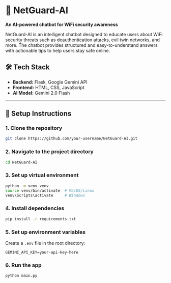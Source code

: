 # 🚀 NetGuard-AI  
**An AI-powered chatbot for WiFi security awareness**  

NetGuard-AI is an intelligent chatbot designed to educate users about WiFi security threats such as deauthentication attacks, evil twin networks, and more. The chatbot provides structured and easy-to-understand answers with actionable tips to help users stay safe online.  

## 🛠️ **Tech Stack**  
- **Backend:** Flask, Google Gemini API  
- **Frontend:** HTML, CSS, JavaScript  
- **AI Model:** Gemini 2.0 Flash  

---

## 🚀 **Setup Instructions**  
### 1. **Clone the repository**  
```bash
git clone https://github.com/your-username/NetGuard-AI.git
```

### 2. **Navigate to the project directory**  
```bash
cd NetGuard-AI
```

### 3. **Set up virtual environment**  
```bash
python -m venv venv
source venv/bin/activate  # MacOS/Linux
venv\Scripts\activate     # Windows
```

### 4. **Install dependencies**  
```bash
pip install -r requirements.txt
```

### 5. **Set up environment variables**  
Create a `.env` file in the root directory:  
```plaintext
GEMINI_API_KEY=your-api-key-here
```

### 6. **Run the app**  
```bash
python main.py
```
